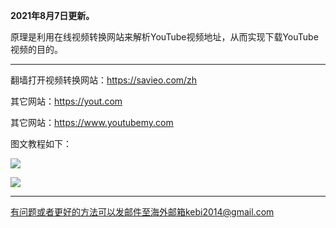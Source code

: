 **2021年8月7日更新。**

原理是利用在线视频转换网站来解析YouTube视频地址，从而实现下载YouTube视频的目的。

***

翻墙打开视频转换网站：https://savieo.com/zh

其它网站：https://yout.com

其它网站：https://www.youtubemy.com

图文教程如下：

![](https://cdn.jsdelivr.net/gh/Alvin9999/pac2/softimag/savieo1.jpg)

![](https://cdn.jsdelivr.net/gh/Alvin9999/pac2/softimag/savieo2.jpg)

***

有问题或者更好的方法可以发邮件至海外邮箱kebi2014@gmail.com

